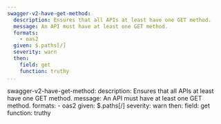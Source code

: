 ```yaml
---
swagger-v2-have-get-method:
  description: Ensures that all APIs at least have one GET method.
  message: An API must have at least one GET method.
  formats:
    - oas2
  given: $.paths[/]
  severity: warn
  then:
    field: get
    function: truthy
...
```

swagger-v2-have-get-method:
  description: Ensures that all APIs at least have one GET method.
  message: An API must have at least one GET method.
  formats:
    - oas2
  given: $.paths[/]
  severity: warn
  then:
    field: get
    function: truthy
